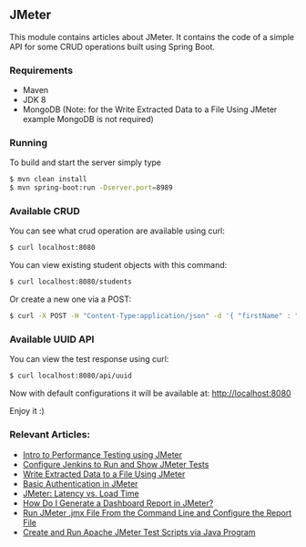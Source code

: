 ## JMeter

This module contains articles about JMeter.
It contains the code of a simple API for some CRUD operations built using Spring Boot.

### Requirements

- Maven
- JDK 8
- MongoDB (Note: for the Write Extracted Data to a File Using JMeter example MongoDB is not required)

### Running

To build and start the server simply type

```bash
$ mvn clean install
$ mvn spring-boot:run -Dserver.port=8989
```

### Available CRUD

You can see what crud operation are available using curl:

```bash
$ curl localhost:8080
```
You can view existing student objects with this command:

```bash
$ curl localhost:8080/students
```
Or create a new one via a POST:

```bash
$ curl -X POST -H "Content-Type:application/json" -d '{ "firstName" : "Dassi", "lastName" : "Orleando", "phoneNumber": "+237 545454545", "email": "mymail@yahoo.fr" }' localhost:8080/students
```

### Available UUID API

You can view the test response using curl:

```bash
$ curl localhost:8080/api/uuid
```

Now with default configurations it will be available at: [http://localhost:8080](http://localhost:8080)

Enjoy it :)

### Relevant Articles:

- [Intro to Performance Testing using JMeter](https://www.baeldung.com/jmeter)
- [Configure Jenkins to Run and Show JMeter Tests](https://www.baeldung.com/ops/jenkins-and-jmeter)
- [Write Extracted Data to a File Using JMeter](https://www.baeldung.com/jmeter-write-to-file)
- [Basic Authentication in JMeter](https://www.baeldung.com/jmeter-basic-auth)
- [JMeter: Latency vs. Load Time](https://www.baeldung.com/java-jmeter-latency-vs-load-time)
- [How Do I Generate a Dashboard Report in JMeter?](https://www.baeldung.com/jmeter-dashboard-report)
- [Run JMeter .jmx File From the Command Line and Configure the Report File](https://www.baeldung.com/java-jmeter-command-line)
- [Create and Run Apache JMeter Test Scripts via Java Program](https://www.baeldung.com/java-jmeter-create-run-test-scripts)
